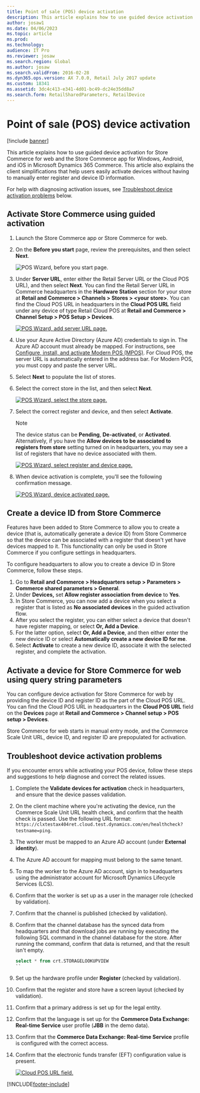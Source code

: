 ```yaml
---
title: Point of sale (POS) device activation
description: This article explains how to use guided device activation for Store Commerce for web and the Store Commerce app for Windows, Android, and iOS in Microsoft Dynamics 365 Commerce.
author: josaw1
ms.date: 04/06/2023
ms.topic: article
ms.prod: 
ms.technology: 
audience: IT Pro
ms.reviewer: josaw
ms.search.region: Global
ms.author: josaw
ms.search.validFrom: 2016-02-28
ms.dyn365.ops.version: AX 7.0.0, Retail July 2017 update
ms.custom: 18341
ms.assetid: 3dc4c413-e341-4d01-bc49-dc24e35dd8a7
ms.search.form: RetailSharedParameters, RetailDevice
---
```


# Point of sale (POS) device activation

[!include [banner](../includes/banner.md)]

This article explains how to use guided device activation for Store Commerce for web and the Store Commerce app for Windows, Android, and iOS in Microsoft Dynamics 365 Commerce. This article also explains the client simplifications that help users easily activate devices without having to manually enter register and device ID information. 

For help with diagnosing activation issues, see [Troubleshoot device activation problems](#troubleshoot-device-activation-problems) below. 

## Activate Store Commerce using guided activation

1. Launch the Store Commerce app or Store Commerce for web.
1. On the **Before you start** page, review the prerequisites, and then select **Next**.

    ![POS Wizard, before you start page.](media/p24.png)

1. Under **Server URL**, enter either the Retail Server URL or the Cloud POS URL), and then select **Next**. You can find the Retail Server URL in Commerce headquarters in the **Hardware Station** section for your store at **Retail and Commerce \> Channels \> Stores \> \<your store\>**. You can find the Cloud POS URL in headquarters in the **Cloud POS URL** field under any device of type Retail Cloud POS at **Retail and Commerce \> Channel Setup \> POS Setup \> Devices**.

    [![POS Wizard, add server URL page.](./media/p18.png)](./media/p18.png)

1. Use your Azure Active Directory (Azure AD) credentials to sign in. The Azure AD account must already be mapped. For instructions, see [Configure, install, and activate Modern POS (MPOS)](../retail-modern-pos-device-activation.md). For Cloud POS, the server URL is automatically entered in the address bar. For Modern POS, you must copy and paste the server URL.
1. Select **Next** to populate the list of stores.
1. Select the correct store in the list, and then select **Next**.

    [![POS Wizard, select the store page.](./media/p20.png)](./media/p20.png)

1. Select the correct register and device, and then select **Activate**. 

    > [!NOTE]
    > The device status can be **Pending**, **De-activated**, or **Activated**. Alternatively, if you have the **Allow devices to be associated to registers from store** setting turned on in headquarters, you may see a list of registers that have no device associated with them. 

    [![POS Wizard, select register and device page.](./media/p22.png)](./media/p22.png)

1. When device activation is complete, you'll see the following confirmation message.  

    [![POS Wizard, device activated page.](./media/p23.png)](./media/p23.png)

## Create a device ID from Store Commerce

Features have been added to Store Commerce to allow you to create a device (that is, automatically generate a device ID) from Store Commerce so that the device can be associated with a register that doesn't yet have devices mapped to it. This functionality can only be used in Store Commerce if you configure settings in headquarters.

To configure headquarters to allow you to create a device ID in Store Commerce, follow these steps.

1. Go to **Retail and Commerce \> Headquarters setup \> Parameters \> Commerce shared parameters \> General**.
1. Under **Devices,** set **Allow register association from device** to **Yes**.
1. In Store Commerce, you can now add a device when you select a register that is listed as **No associated devices** in the guided activation flow.
1. After you select the register, you can either select a device that doesn't have register mapping, or select **Or, Add a Device**.
1. For the latter option, select **Or, Add a Device**, and then either enter the new device ID or select **Automatically create a new device ID for me**.
1. Select **Activate** to create a new device ID, associate it with the selected register, and complete the activation.

## Activate a device for Store Commerce for web using query string parameters

You can configure device activation for Store Commerce for web by providing the device ID and register ID as the part of the Cloud POS URL. You can find the Cloud POS URL in headquarters in the **Cloud POS URL** field on the **Devices** page at **Retail and Commerce \> Channel setup \> POS setup \> Devices**. 

Store Commerce for web starts in manual entry mode, and the Commerce Scale Unit URL, device ID, and register ID are prepopulated for activation.

## Troubleshoot device activation problems

If you encounter errors while activating your POS device, follow these steps and suggestions to help diagnose and correct the related issues.

1. Complete the **Validate devices for activation** check in headquarters, and ensure that the device passes validation.
1. On the client machine where you're activating the device, run the Commerce Scale Unit URL health check, and confirm that the health check is passed. Use the following URL format: `https://clxtestax404ret.cloud.test.dynamics.com/en/healthcheck?testname=ping`.
1. The worker must be mapped to an Azure AD account (under **External identity**).
1. The Azure AD account for mapping must belong to the same tenant.
1. To map the worker to the Azure AD account, sign in to headquarters using the administrator account for Microsoft Dynamics Lifecycle Services (LCS).
1. Confirm that the worker is set up as a user in the manager role (checked by validation).
1. Confirm that the channel is published (checked by validation).
1. Confirm that the channel database has the synced data from headquarters and that download jobs are running by executing the following SQL command in the channel database for the store. After running the command, confirm that data is returned, and that the result isn't empty.

   ```sql
   select * from crt.STORAGELOOKUPVIEW
   ``

1. Set up the hardware profile under **Register** (checked by validation).
1. Confirm that the register and store have a screen layout (checked by validation).
1. Confirm that a primary address is set up for the legal entity.
1. Confirm that the language is set up for the **Commerce Data Exchange: Real-time Service** user profile (**JBB** in the demo data).
1. Confirm that the **Commerce Data Exchange: Real-time Service** profile is configured with the correct access.
1. Confirm that the electronic funds transfer (EFT) configuration value is present.

    [![Cloud POS URL field.](./media/p15_11_16.png)](./media/p15_11_16.png)


[!INCLUDE[footer-include](../../includes/footer-banner.md)]

